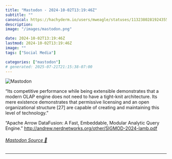 ```yaml
---
title: "Mastodon - 2024-10-02T13:19:46Z"
subtitle: ""
canonical: https://hachyderm.io/users/mweagle/statuses/113238028192435596
description:
image: "/images/mastodon.png"

date: 2024-10-02T13:19:46Z
lastmod: 2024-10-02T13:19:46Z
image: ""
tags: ["Social Media"]

categories: ["mastodon"]
# generated: 2025-07-21T21:15:38-07:00
---
```

![Mastodon](/images/mastodon.png)

<p>“Its competitive performance while being extensible demonstrates that a modern OLAP engine does not need to have a tight-knit architecture. Its mere existence demonstrates that permissive licensing and an open organizational structure [27] are capable of creating and maintaining this level of technology.”</p><p>“Apache Arrow DataFusion: A Fast, Embeddable, Modular Analytic Query Engine.” <a href="http://andrew.nerdnetworks.org/other/SIGMOD-2024-lamb.pdf" target="_blank" rel="nofollow noopener noreferrer" translate="no"><span class="invisible">http://</span><span class="ellipsis">andrew.nerdnetworks.org/other/</span><span class="invisible">SIGMOD-2024-lamb.pdf</span></a></p>


###### [Mastodon Source 🐘](https://hachyderm.io/@mweagle/113238028192435596)

___
